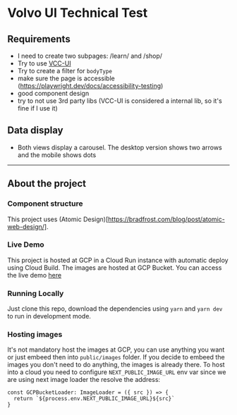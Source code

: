 # Volvo UI Technical Test

## Requirements

- I need to create two subpages: /learn/<carId> and /shop/<carId>
- Try to use [VCC-UI](https://vcc-ui.vercel.app/)
- Try to create a filter for `bodyType`
- make sure the page is accessible (https://playwright.dev/docs/accessibility-testing)
- good component design
- try to not use 3rd party libs (VCC-UI is considered a internal lib, so it's fine if I use it)

## Data display
  
- Both views display a carousel. The desktop version shows two arrows and the mobile shows dots

-------

## About the project

### Component structure

This project uses (Atomic Design)[https://bradfrost.com/blog/post/atomic-web-design/]. 

### Live Demo

This project is hosted at GCP in a Cloud Run instance with automatic deploy using Cloud Build. The images are hosted at GCP Bucket. You can access the live demo [here](https://car-list-g73jthabkq-od.a.run.app/)

### Running Locally

Just clone this repo, download the dependencies using `yarn` and `yarn dev` to run in development mode.

### Hosting images

It's not mandatory host the images at GCP, you can use anything you want or just embeed then into `public/images` folder. If you decide to embeed the images you don't need to do anything, the images is already there. To host into a cloud you need to configure `NEXT_PUBLIC_IMAGE_URL` env var since we are using next image loader the resolve the address:

```
const GCPBucketLoader: ImageLoader = ({ src }) => {
  return `${process.env.NEXT_PUBLIC_IMAGE_URL}${src}`
}
```



